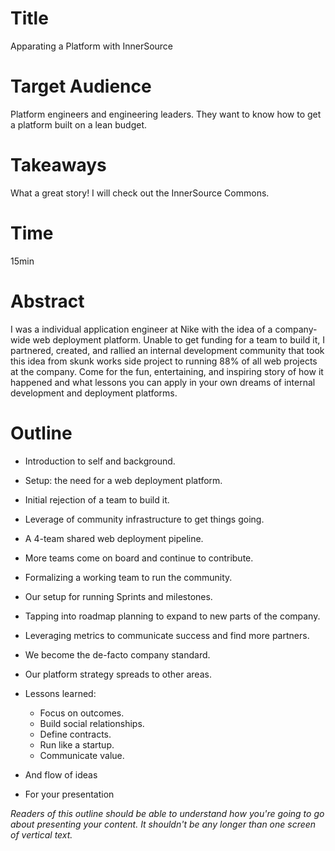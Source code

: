 # Title

Apparating a Platform with InnerSource

# Target Audience

Platform engineers and engineering leaders.
They want to know how to get a platform built on a lean budget.

# Takeaways

What a great story!
I will check out the InnerSource Commons.

# Time

15min

# Abstract

I was a individual application engineer at Nike with the idea of a company-wide web deployment platform.
Unable to get funding for a team to build it,
I partnered, created, and rallied an internal development community that took this idea from skunk works side project to running 88% of all web projects at the company.
Come for the fun, entertaining, and inspiring story of how it happened and what lessons you can apply in your own dreams of internal development and deployment platforms.

# Outline

* Introduction to self and background.
* Setup: the need for a web deployment platform.
* Initial rejection of a team to build it.
* Leverage of community infrastructure to get things going.
* A 4-team shared web deployment pipeline.
* More teams come on board and continue to contribute.
* Formalizing a working team to run the community.
* Our setup for running Sprints and milestones.
* Tapping into roadmap planning to expand to new parts of the company.
* Leveraging metrics to communicate success and find more partners.
* We become the de-facto company standard.
* Our platform strategy spreads to other areas.
* Lessons learned:
  * Focus on outcomes.
  * Build social relationships.
  * Define contracts.
  * Run like a startup.
  * Communicate value.

* And flow of ideas
* For your presentation

_Readers of this outline should be able to understand how you're going to go about presenting your content._
_It shouldn't be any longer than one screen of vertical text._
